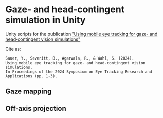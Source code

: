# Gaze- and head-contingent simulation in Unity
Unity scripts for the publication ["Using mobile eye tracking for gaze- and head-contingent vision simulations"](https://doi.org/10.1145/3649902.3655660)

Cite as:
```
Sauer, Y., Severitt, B., Agarwala, R., & Wahl, S. (2024).
Using mobile eye tracking for gaze- and head-contingent vision simulations.
In Proceedings of the 2024 Symposium on Eye Tracking Research and Applications (pp. 1-3).
```

## Gaze mapping

## Off-axis projection

